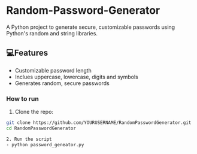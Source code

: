 # Random-Password-Generator
A Python project to generate secure, customizable passwords using Python's random and string libraries.

## 💻Features
- Customizable password length
- Inclues uppercase, lowercase, digits and symbols
- Generates random, secure passwords

### How to run
1. Clone the repo:
```bash
git clone https://github.com/YOURUSERNAME/RandomPasswordGenerator.git
cd RandomPasswordGenerator

2. Run the script
- python password_geneator.py
